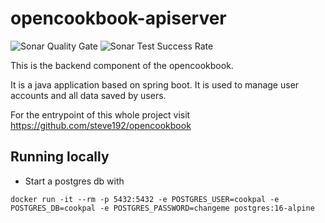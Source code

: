 # opencookbook-apiserver

![Sonar Quality Gate](https://img.shields.io/sonar/quality_gate/steve192_opencookbook-apiserver/main?server=https%3A%2F%2Fsonarcloud.io)
![Sonar Test Success Rate](https://img.shields.io/sonar/test_success_density/steve192_opencookbook-apiserver/main?server=https%3A%2F%2Fsonarcloud.io)

This is the backend component of the opencookbook.

It is a java application based on spring boot. It is used to manage user accounts and all data saved by users.

For the entrypoint of this whole project visit https://github.com/steve192/opencookbook


## Running locally
- Start a postgres db with
```
docker run -it --rm -p 5432:5432 -e POSTGRES_USER=cookpal -e POSTGRES_DB=cookpal -e POSTGRES_PASSWORD=changeme postgres:16-alpine
```